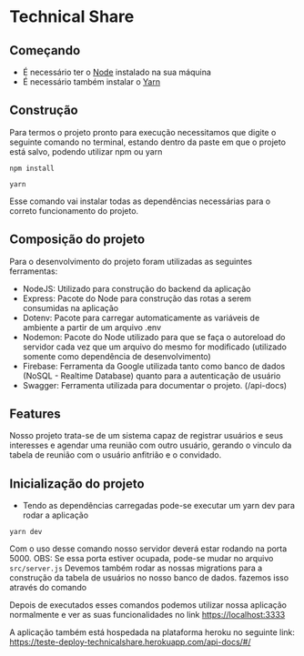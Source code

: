 # Technical Share

## Começando

- É necessário ter o [Node](https://https://nodejs.org/en/) instalado na sua máquina  
- É necessário também instalar o [Yarn](https://yarnpkg.com/)

## Construção

Para termos o projeto pronto para execução necessitamos que digite o seguinte comando no terminal, estando dentro da paste em que o projeto está salvo, podendo utilizar npm ou yarn

```shell
npm install
```

```shell
yarn
```

Esse comando vai instalar todas as dependências necessárias para o correto funcionamento do projeto.

## Composição do projeto

Para o desenvolvimento do projeto foram utilizadas as seguintes ferramentas:

- NodeJS: Utilizado para construção do backend da aplicação
- Express: Pacote do Node para construção das rotas a serem consumidas na aplicação
- Dotenv: Pacote para carregar automaticamente as variáveis de ambiente a partir de um arquivo .env
- Nodemon: Pacote do Node utilizado para que se faça o autoreload do servidor cada vez que um arquivo do mesmo for modificado (utilizado somente como dependência de desenvolvimento)
- Firebase: Ferramenta da Google utilizada tanto como banco de dados (NoSQL - Realtime Database) quanto para a autenticação de usuário
- Swagger: Ferramenta utilizada para documentar o projeto. (/api-docs)

## Features

Nosso projeto trata-se de um sistema capaz de registrar usuários e seus interesses e agendar uma reunião com outro usuário, gerando o vinculo da tabela de reunião com o usuário anfitrião e o convidado.

## Inicialização do projeto

- Tendo as dependências carregadas pode-se executar um yarn dev para rodar a aplicação

 ```shell
 yarn dev
 ```

 Com o uso desse comando nosso servidor deverá estar rodando na porta 5000.
 OBS: Se essa porta estiver ocupada, pode-se mudar no arquivo `src/server.js`
 Devemos também rodar as nossas migrations para a construção da tabela de usuários no nosso banco de dados. fazemos isso através do comando

Depois de executados esses comandos podemos utilizar nossa aplicação normalmente e ver as suas funcionalidades no link <https://localhost:3333>

A aplicação também está hospedada na plataforma heroku no seguinte link: <https://teste-deploy-technicalshare.herokuapp.com/api-docs/#/>